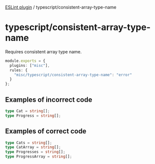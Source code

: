 [ESLint plugin](https://ilyub.github.io/eslint-plugin/) / typescript/consistent-array-type-name

# typescript/consistent-array-type-name

Requires consistent array type name.

```ts
module.exports = {
  plugins: ["misc"],
  rules: {
    "misc/typescript/consistent-array-type-name": "error"
  }
};
```

## Examples of incorrect code

```ts
type Cat = string[];
type Progress = string[];
```

## Examples of correct code

```ts
type Cats = string[];
type CatArray = string[];
type Progresses = string[];
type ProgressArray = string[];
```